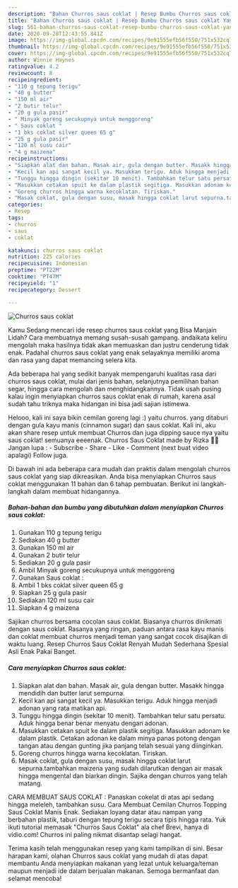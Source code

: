```yaml
---
description: "Bahan Churros saus coklat | Resep Bumbu Churros saus coklat Yang Mudah Dan Praktis"
title: "Bahan Churros saus coklat | Resep Bumbu Churros saus coklat Yang Mudah Dan Praktis"
slug: 561-bahan-churros-saus-coklat-resep-bumbu-churros-saus-coklat-yang-mudah-dan-praktis
date: 2020-09-28T12:43:55.841Z
image: https://img-global.cpcdn.com/recipes/9e91555efb56f550/751x532cq70/churros-saus-coklat-foto-resep-utama.jpg
thumbnail: https://img-global.cpcdn.com/recipes/9e91555efb56f550/751x532cq70/churros-saus-coklat-foto-resep-utama.jpg
cover: https://img-global.cpcdn.com/recipes/9e91555efb56f550/751x532cq70/churros-saus-coklat-foto-resep-utama.jpg
author: Winnie Haynes
ratingvalue: 4.2
reviewcount: 8
recipeingredient:
- "110 g tepung terigu"
- "40 g butter"
- "150 ml air"
- "2 butir telur"
- "20 g gula pasir"
- " Minyak goreng secukupnya untuk menggoreng"
- " Saus coklat "
- "1 bks coklat silver queen 65 g"
- "25 g gula pasir"
- "120 ml susu cair"
- "4 g maizena"
recipeinstructions:
- "Siapkan alat dan bahan. Masak air, gula dengan butter. Masakk hingga mendidih dan butter larut sempurna."
- "Kecil kan api sangat kecil ya. Masukkan terigu. Aduk hingga menjadi adonan yang rata matikan api."
- "Tunggu hingga dingin (sekitar 10 menit). Tambahkan telur satu persatu. Aduk hingga benar benar menyatu dengan adonan."
- "Masukkan cetakan spuit ke dalam plastik segitiga. Masukkan adonam ke dalam plastik. Cetakan adonan ke dalam minya panas potong dengan tangan atau dengan gunting jika panjang telah sesuai yang diinginkan."
- "Goreng churros hingga warna kecoklatan. Tiriskan."
- "Masak coklat, gula dengan susu, masak hingga coklat larut sepurna.tambahkan maizena yang sudah dilarutkan dengan air masak hingga mengental dan biarkan dingin. Sajika dengan churros yang telah matang."
categories:
- Resep
tags:
- churros
- saus
- coklat

katakunci: churros saus coklat 
nutrition: 225 calories
recipecuisine: Indonesian
preptime: "PT22M"
cooktime: "PT47M"
recipeyield: "1"
recipecategory: Dessert

---
```



![Churros saus coklat](https://img-global.cpcdn.com/recipes/9e91555efb56f550/751x532cq70/churros-saus-coklat-foto-resep-utama.jpg)

Kamu Sedang mencari ide resep churros saus coklat yang Bisa Manjain Lidah? Cara membuatnya memang susah-susah gampang. andaikata keliru mengolah maka hasilnya tidak akan memuaskan dan justru cenderung tidak enak. Padahal churros saus coklat yang enak selayaknya memiliki aroma dan rasa yang dapat memancing selera kita.

Ada beberapa hal yang sedikit banyak mempengaruhi kualitas rasa dari churros saus coklat, mulai dari jenis bahan, selanjutnya pemilihan bahan segar, hingga cara mengolah dan menghidangkannya. Tidak usah pusing kalau ingin menyiapkan churros saus coklat enak di rumah, karena asal sudah tahu triknya maka hidangan ini bisa jadi sajian istimewa.

Helooo, kali ini saya bikin cemilan goreng lagi :) yaitu churros. yang ditaburi dengan gula kayu manis (cinnamon sugar) dan saus coklat. Kali ini, aku akan share resep untuk membuat Churros dan juga dipping sauce nya yaitu saus coklat! semuanya eeeenak. Churros Saus Coklat made by Rizka 🖤🖤 Jangan lupa : - Subscribe - Share - Like - Comment (next buat video apalagi) Follow juga.


Di bawah ini ada beberapa cara mudah dan praktis dalam mengolah churros saus coklat yang siap dikreasikan. Anda bisa menyiapkan Churros saus coklat menggunakan 11 bahan dan 6 tahap pembuatan. Berikut ini langkah-langkah dalam membuat hidangannya.

<!--inarticleads1-->

##### Bahan-bahan dan bumbu yang dibutuhkan dalam menyiapkan Churros saus coklat:

1. Gunakan 110 g tepung terigu
1. Sediakan 40 g butter
1. Gunakan 150 ml air
1. Gunakan 2 butir telur
1. Sediakan 20 g gula pasir
1. Ambil  Minyak goreng secukupnya untuk menggoreng
1. Gunakan  Saus coklat :
1. Ambil 1 bks coklat silver queen 65 g
1. Siapkan 25 g gula pasir
1. Sediakan 120 ml susu cair
1. Siapkan 4 g maizena


Sajikan churros bersama cocolan saus coklat. Biasanya churros dinikmati dengan saus coklat. Rasanya yang ringan, paduan antara rasa kayu manis dan coklat membuat churros menjadi teman yang sangat cocok disajikan di waktu luang. Resep Churros Saus Coklat Renyah Mudah Sederhana Spesial Asli Enak Pakai Banget. 

<!--inarticleads2-->

##### Cara menyiapkan Churros saus coklat:

1. Siapkan alat dan bahan. Masak air, gula dengan butter. Masakk hingga mendidih dan butter larut sempurna.
1. Kecil kan api sangat kecil ya. Masukkan terigu. Aduk hingga menjadi adonan yang rata matikan api.
1. Tunggu hingga dingin (sekitar 10 menit). Tambahkan telur satu persatu. Aduk hingga benar benar menyatu dengan adonan.
1. Masukkan cetakan spuit ke dalam plastik segitiga. Masukkan adonam ke dalam plastik. Cetakan adonan ke dalam minya panas potong dengan tangan atau dengan gunting jika panjang telah sesuai yang diinginkan.
1. Goreng churros hingga warna kecoklatan. Tiriskan.
1. Masak coklat, gula dengan susu, masak hingga coklat larut sepurna.tambahkan maizena yang sudah dilarutkan dengan air masak hingga mengental dan biarkan dingin. Sajika dengan churros yang telah matang.


CARA MEMBUAT SAUS COKLAT : Panaskan cokelat di atas api sedang hingga meleleh, tambahkan susu. Cara Membuat Cemilan Churros Topping Saus Coklat Manis Enak. Sediakan loyang datar atau nampan yang berbahan plastik, taburi dengan tepung terigu secara tipis hingga rata. Yuk ikuti tutorial memasak &#34;Churros Saus Coklat&#34; ala chef Brevi, hanya di vidio.com! Churros ini paling nikmat disantap selagi hangat. 

Terima kasih telah menggunakan resep yang kami tampilkan di sini. Besar harapan kami, olahan Churros saus coklat yang mudah di atas dapat membantu Anda menyiapkan makanan yang lezat untuk keluarga/teman maupun menjadi ide dalam berjualan makanan. Semoga bermanfaat dan selamat mencoba!
